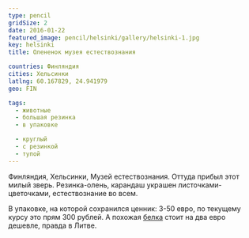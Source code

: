 ```yaml
---
type: pencil
gridSize: 2
date: 2016-01-22
featured_image: pencil/helsinki/gallery/helsinki-1.jpg
key: helsinki
title: Олененок музея естествознания

countries: Финляндия
cities: Хельсинки
latlng: 60.167829, 24.941979
geo: FIN

tags:
  - животные
  - большая резинка
  - в упаковке

  - круглый
  - с резинкой
  - тупой
---
```


Финляндия, Хельсинки, Музей естествознания. Оттуда прибыл этот милый зверь. Резинка-олень, карандаш украшен листочками-цветочками, естествознание во всем.

В упаковке, на которой сохранился ценник: 3-50 евро, по текущему курсу это прям 300 рублей. А похожая [белка](?display=squirrel) стоит на два евро дешевле, правда в Литве.
